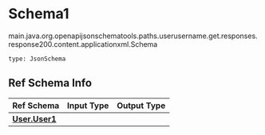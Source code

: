 # Schema1
main.java.org.openapijsonschematools.paths.userusername.get.responses.response200.content.applicationxml.Schema
```
type: JsonSchema
```

## Ref Schema Info
Ref Schema | Input Type | Output Type
---------- | ---------- | -----------
[**User.User1**](../../../../../../../../hematools/components/schemas/User.md) |  | 
